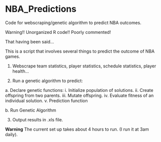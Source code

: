 NBA_Predictions
===============

Code for webscraping/genetic algorithm to predict NBA outcomes.


Warning!! Unorganized R code!!  Poorly commented!

That having been said...

This is a script that involves several things to predict the outcome of NBA games.

1) Webscrape team statistics, player statistics, schedule statistics, player health...

2) Run a genetic algorithm to predict:
  
  a. Declare genetic functions:
    i. Initialize population of solutions.
    ii. Create offspring from two parents.
    iii. Mutate offspring.
    iv. Evaluate fitness of an individual solution.
    v. Prediction function
    
  b. Run Genetic Algorithm
  
3) Output results in .xls file.


**Warning**  The current set up takes about 4 hours to run. (I run it at 3am daily).
